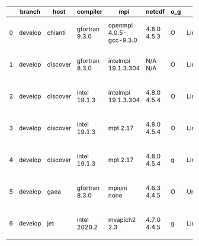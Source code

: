 |    | branch   | host     | compiler       | mpi                     | netcdf      | o_g   | os     | build   | u_pass   | u_fail   | s_pass   | s_fail   | e_pass   | e_fail   | nuopc_pass   | nuopc_fail   | artifacts_hash                                                                                                                                                      | modified                  |
|----|----------|----------|----------------|-------------------------|-------------|-------|--------|---------|----------|----------|----------|----------|----------|----------|--------------|--------------|---------------------------------------------------------------------------------------------------------------------------------------------------------------------|---------------------------|
|  0 | develop  | chianti  | gfortran 9.3.0 | openmpi 4.0.5-gcc-9.3.0 | 4.8.0 4.5.3 | O     | Linux  | pass    | 13661    | 0        | 49       | 0        | 80       | 0        | 50           | 0            | [artifacts](https://github.com/esmf-org/esmf-test-artifacts/tree/d86b4ea7cabfe77c3ec6588b3ae0058237165c29/develop/chianti/gfortran/9.3.0/O/openmpi/4.0.5-gcc-9.3.0) | 2022-04-14 01:54:33 -0400 |
|  1 | develop  | discover | gfortran 8.3.0 | intelmpi 19.1.3.304     | N/A N/A     | O     | Linux  | pass    | pending  | pending  | pending  | pending  | pending  | pending  | pending      | pending      | [artifacts](https://github.com/esmf-org/esmf-test-artifacts/tree/7a0217f88834cf4e494d3880ea921f4c391d1c0e/develop/discover/gfortran/8.3.0/O/intelmpi/19.1.3.304)    | 2022-04-14 01:12:36 -0400 |
|  2 | develop  | discover | intel 19.1.3   | intelmpi 19.1.3.304     | 4.8.0 4.5.4 | O     | Linux  | fail    | fail     | fail     | fail     | fail     | fail     | fail     | 0            | 50           | [artifacts](https://github.com/esmf-org/esmf-test-artifacts/tree/d05809412e91406102cddd8fbb48d6f7ea9aa075/develop/discover/intel/19.1.3/O/intelmpi/19.1.3.304)      | 2022-04-14 01:07:11 -0400 |
|  3 | develop  | discover | intel 19.1.3   | mpt 2.17                | 4.8.0 4.5.4 | O     | Linux  | fail    | fail     | fail     | fail     | fail     | fail     | fail     | 0            | 50           | [artifacts](https://github.com/esmf-org/esmf-test-artifacts/tree/1146b7ec5a165db5dc8dbef0b06ab3aa4dc735d1/develop/discover/intel/19.1.3/O/mpt/2.17)                 | 2022-04-14 01:13:12 -0400 |
|  4 | develop  | discover | intel 19.1.3   | mpt 2.17                | 4.8.0 4.5.4 | g     | Linux  | fail    | fail     | fail     | fail     | fail     | fail     | fail     | 0            | 50           | [artifacts](https://github.com/esmf-org/esmf-test-artifacts/tree/fb055594422a09c7d954eb83710312adb0fd1c10/develop/discover/intel/19.1.3/g/mpt/2.17)                 | 2022-04-14 01:15:35 -0400 |
|  5 | develop  | gaea     | gfortran 8.3.0 | mpiuni none             | 4.6.3 4.4.5 | O     | Unicos | pass    | pending  | pending  | pending  | pending  | pending  | pending  | pending      | pending      | [artifacts](https://github.com/esmf-org/esmf-test-artifacts/tree/833f08c85272a2686df53ea01d679445b2b1f516/develop/gaea/gfortran/8.3.0/O/mpiuni/none)                | 2022-04-14 00:24:07 -0400 |
|  6 | develop  | jet      | intel 2020.2   | mvapich2 2.3            | 4.7.0 4.4.5 | g     | Linux  | fail    | fail     | fail     | fail     | fail     | fail     | fail     | fail         | fail         | [artifacts](https://github.com/esmf-org/esmf-test-artifacts/tree/0a41b3200d38439e10e11cd76f203d6d14f61b60/develop/jet/intel/2020.2/g/mvapich2/2.3)                  | 2022-04-14 03:57:47 +0000 |